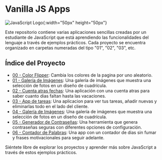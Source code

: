 # Vanilla JS Apps

![JavaScript Logo](https://cdn.jsdelivr.net/npm/programming-languages-logos/src/javascript/javascript.png){:width="50px" height="50px"}


Este repositorio contiene varias aplicaciones sencillas creadas por un estudiante de JavaScript que está aprendiendo las funcionalidades del lenguaje a través de ejemplos prácticos. Cada proyecto se encuentra organizado en carpetas numeradas del tipo "01", "02", "03", etc.

## Índice del Proyecto

- [00 - Color Flipper](00/README.md): Cambia los colores de la pagina por uno aleatorio.
- [01 - Galería de Imágenes](01/README.md): Una galería de imágenes que muestra una selección de fotos en un diseño de cuadrícula.
- [02 - Cuenta atras fechas](02/README.md): Una aplicación con una cuenta atras para saber cuanto dias faltan hasta las vacaciones.
- [03 - App de tareas](03/README.md): Una aplicacion para ver tus tareas, añadir nuevas y eliminarlas todo en el lado del cliente.
- [04 - Galería de Imágenes](04/README.md): Una galería de imágenes que muestra una selección de fotos en un diseño de cuadrícula.
- [05 - Generador de Contraseñas](05/README.md): Una herramienta que genera contraseñas seguras con diferentes opciones de configuración.
- [06 - Contador de Palabras](06/README.md): Una app con un contador de dias sin fumar y frases motivacionales para seguir adelante.

Siéntete libre de explorar los proyectos y aprender más sobre JavaScript a través de estos ejemplos prácticos.
